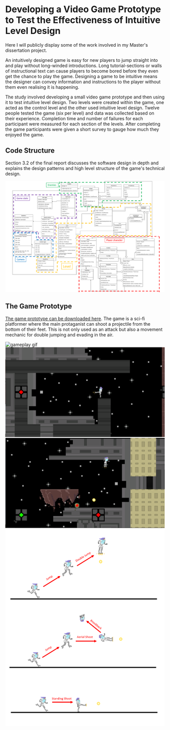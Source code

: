 # Developing a Video Game Prototype to Test the Effectiveness of Intuitive Level Design 
Here I will publicly display some of the work involved in my Master's dissertation project.

An intuitively designed game is easy for new players to jump straight into and play without long-winded introductions. Long tutorial-sections or walls of instructional text can cause players to become bored before they even get the chance to play the game. Designing a game to be intuitive means the designer can convey information and instructions to the player without them even realising it is happening.


The study involved developing a small video game prototype and then using it to test intuitive level design. Two levels were created within the game, one acted as the control level and the other used intuitive level design. Twelve people tested the game (six per level) and data was collected based on their experience. Completion time and number of failures for each participant were measured for each section of the levels. After completing the game participants were given a short survey to gauge how much they enjoyed the game.


## Code Structure

Section 3.2 of the final report discusses the software design in depth and explains the design patterns and high level structure of the game's technical design.

![class diagram](/Images/labelled%20class%20diagram.png "Class Diagram")


## The Game Prototype

[The game prototype can be downloaded here](https://ztuu.itch.io/msc-project). The game is a sci-fi platformer where the main protaganist can shoot a projectile from the bottom of their feet. This is not only used as an attack but also a movement mechanic for double jumping and evading in the air.

![gameplay gif](/Images/gameplay_gif.gif "Gameplay Gif")
![gameplay screenshot](/Images/screenshot_1.png "Gameplay Screenshot 1")
![gameplay screenshot](/Images/screenshot_2.png "Gameplay Screenshot 2")
![player movement diagram](/Images/player%20movement.png "Player Movement Diagram")